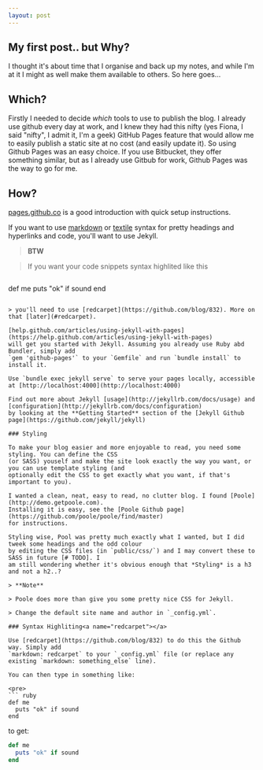 ```yaml
---
layout: post
---
```


## My first post.. but Why?

I thought it's about time that I organise and back up my notes, and while I'm at it I might as
well make them available to others. So here goes...

## Which?

Firstly I needed to decide *which* tools to use to publish the blog. I already use github every day at
work, and I knew they had this nifty (yes Fiona, I said "nifty",
I admit it, I'm a geek) GitHub Pages feature that would allow me to easily publish a static site at
no cost (and easily update it). So using Github Pages was an easy choice. If you use Bitbucket, they
offer something similar, but as I already use Gitbub for work, Github Pages was the way to go for me.

## How?

[pages.github.co](http://pages.github.com) is a good introduction with quick setup instructions.

If you want to use [markdown](https://daringfireball.net/projects/markdown/syntax) or
[textile](http://txstyle.org) syntax for pretty headings and hyperlinks and code,
you'll want to use Jekyll.

> **BTW**

> If you want your code snippets syntax highlited like this

> ``` ruby
def me
  puts "ok" if sound
end
```

> you'll need to use [redcarpet](https://github.com/blog/832). More on that [later](#redcarpet).

[help.github.com/articles/using-jekyll-with-pages](https://help.github.com/articles/using-jekyll-with-pages)
will get you started with Jekyll. Assuming you already use Ruby abd Bundler, simply add
`gem 'github-pages'` to your `Gemfile` and run `bundle install` to install it.

Use `bundle exec jekyll serve` to serve your pages locally, accessible at [http://localhost:4000](http://localhost:4000)

Find out more about Jekyll [usage](http://jekyllrb.com/docs/usage) and [configuration](http://jekyllrb.com/docs/configuration)
by looking at the **Getting Started** section of the [Jekyll Github page](https://github.com/jekyll/jekyll)

### Styling

To make your blog easier and more enjoyable to read, you need some styling. You can define the CSS
(or SASS) youself and make the site look exactly the way you want, or you can use template styling (and
optionally edit the CSS to get exactly what you want, if that's important to you).

I wanted a clean, neat, easy to read, no clutter blog. I found [Poole](http://demo.getpoole.com).
Installing it is easy, see the [Poole Github page](https://github.com/poole/poole/find/master)
for instructions.

Styling wise, Pool was pretty much exactly what I wanted, but I did tweek some headings and the odd colour
by editing the CSS files (in `public/css/`) and I may convert these to SASS in future [# TODO]. I
am still wondering whether it's obvious enough that *Styling* is a h3 and not a h2..?

> **Note**

> Poole does more than give you some pretty nice CSS for Jekyll.

> Change the default site name and author in `_config.yml`.

### Syntax Highliting<a name="redcarpet"></a>

Use [redcarpet](https://github.com/blog/832) to do this the Github way. Simply add
`markdown: redcarpet` to your `_config.yml` file (or replace any existing `markdown: something_else` line).

You can then type in something like:

<pre>
``` ruby
def me
  puts "ok" if sound
end
```
</pre>

to get:

``` ruby
def me
  puts "ok" if sound
end
```
